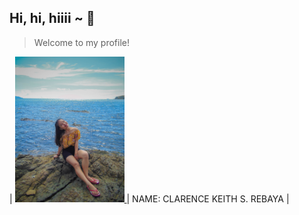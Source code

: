 ## Hi, hi, hiiii ~ :raised_hands:
>Welcome to my profile!


| <a href="https://raw.githubusercontent.com/CKRebaya/cksrebaya/main/assets/images/me.JPG">
  <img src="/assets/images/me.JPG" alt="ME" width="175px"> </a>    | NAME: CLARENCE KEITH S. REBAYA |


